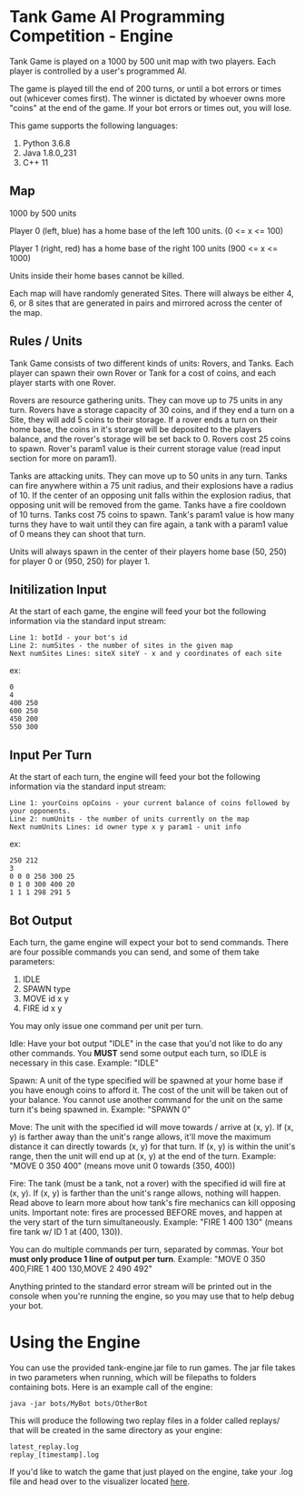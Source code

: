 # Tank Game AI Programming Competition - Engine
Tank Game is played on a 1000 by 500 unit map with two players. Each player is controlled by a user's programmed AI. 

The game is played till the end of 200 turns, or until a bot errors or times out (whicever comes first). The winner is dictated by whoever owns more "coins" at the end of the game. If your bot errors or times out, you will lose.

This game supports the following languages:
1. Python 3.6.8
2. Java 1.8.0_231
3. C++ 11

## Map
1000 by 500 units

Player 0 (left, blue) has a home base of the left 100 units. (0 <= x <= 100)

Player 1 (right, red) has a home base of the right 100 units (900 <= x <= 1000)

Units inside their home bases cannot be killed.

Each map will have randomly generated Sites. There will always be either 4, 6, or 8 sites that are generated in pairs and mirrored across the center of the map.

## Rules / Units
Tank Game consists of two different kinds of units: Rovers, and Tanks. Each player can spawn their own Rover or Tank for a cost of coins, and each player starts with one Rover.

Rovers are resource gathering units. They can move up to 75 units in any turn. Rovers have a storage capacity of 30 coins, and if they end a turn on a Site, they will add 5 coins to their storage. If a rover ends a turn on their home base, the coins in it's storage will be deposited to the players balance, and the rover's storage will be set back to 0. Rovers cost 25 coins to spawn. Rover's param1 value is their current storage value (read input section for more on param1).

Tanks are attacking units. They can move up to 50 units in any turn. Tanks can fire anywhere within a 75 unit radius, and their explosions have a radius of 10. If the center of an opposing unit falls within the explosion radius, that opposing unit will be removed from the game. Tanks have a fire cooldown of 10 turns. Tanks cost 75 coins to spawn. Tank's param1 value is how many turns they have to wait until they can fire again, a tank with a param1 value of 0 means they can shoot that turn.

Units will always spawn in the center of their players home base (50, 250) for player 0 or (950, 250) for player 1.

## Initilization Input
At the start of each game, the engine will feed your bot the following information via the standard input stream:
```
Line 1: botId - your bot's id
Line 2: numSites - the number of sites in the given map
Next numSites Lines: siteX siteY - x and y coordinates of each site
```
ex:
```
0
4
400 250
600 250
450 200
550 300
```
## Input Per Turn
At the start of each turn, the engine will feed your bot the following information via the standard input stream:
```
Line 1: yourCoins opCoins - your current balance of coins followed by your opponents.
Line 2: numUnits - the number of units currently on the map
Next numUnits Lines: id owner type x y param1 - unit info
```
ex:
```
250 212
3
0 0 0 250 300 25
0 1 0 300 400 20
1 1 1 298 291 5
```

## Bot Output
Each turn, the game engine will expect your bot to send commands. There are four possible commands you can send, and some of them take parameters:
1. IDLE
2. SPAWN type
3. MOVE id x y
4. FIRE id x y

You may only issue one command per unit per turn.

Idle: Have your bot output "IDLE" in the case that you'd not like to do any other commands. You **MUST** send some output each turn, so IDLE is necessary in this case. Example: "IDLE"

Spawn: A unit of the type specified will be spawned at your home base if you have enough coins to afford it. The cost of the unit will be taken out of your balance. You cannot use another command for the unit on the same turn it's being spawned in. Example: "SPAWN 0"

Move: The unit with the specified id will move towards / arrive at (x, y). If (x, y) is farther away than the unit's range allows, it'll move the maximum distance it can directly towards (x, y) for that turn. If (x, y) is within the unit's range, then the unit will end up at (x, y) at the end of the turn. Example: "MOVE 0 350 400" (means move unit 0 towards (350, 400))

Fire: The tank (must be a tank, not a rover) with the specified id will fire at (x, y). If (x, y) is farther than the unit's range allows, nothing will happen. Read above to learn more about how tank's fire mechanics can kill opposing units. Important note: fires are processed BEFORE moves, and happen at the very start of the turn simultaneously. Example: "FIRE 1 400 130" (means fire tank w/ ID 1 at (400, 130)).

You can do multiple commands per turn, separated by commas. Your bot **must only produce 1 line of output per turn**.
Example: "MOVE 0 350 400,FIRE 1 400 130,MOVE 2 490 492"

Anything printed to the standard error stream will be printed out in the console when you're running the engine, so you may use that to help debug your bot.

# Using the Engine
 You can use the provided tank-engine.jar file to run games. The jar file takes in two parameters when running, which will be filepaths to folders containing bots. Here is an example call of the engine:
 ```
 java -jar bots/MyBot bots/OtherBot
```
This will produce the following two replay files in a folder called replays/ that will be created in the same directory as your engine:
```
latest_replay.log
replay_[timestamp].log
```
If you'd like to watch the game that just played on the engine, take your .log file and head over to the visualizer located [here](https://github.com/WillNess210/CUCPC-Tank-Game-Visualizer).
